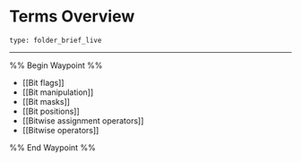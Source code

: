 # Terms Overview
 
```ccard
type: folder_brief_live
```
 
---

%% Begin Waypoint %%
- [[Bit flags]]
- [[Bit manipulation]]
- [[Bit masks]]
- [[Bit positions]]
- [[Bitwise assignment operators]]
- [[Bitwise operators]]

%% End Waypoint %%